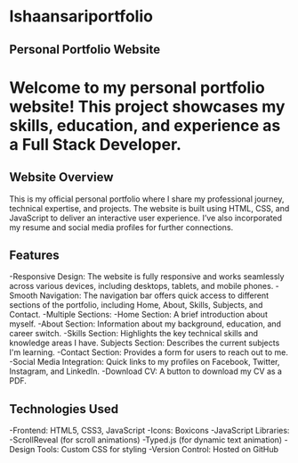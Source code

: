 # Ishaansariportfolio
## Personal Portfolio Website
# Welcome to my personal portfolio website! This project showcases my skills, education, and experience as a Full Stack Developer.

## Website Overview
This is my official personal portfolio where I share my professional journey, technical expertise, and projects. The website is built using HTML, CSS, and JavaScript to deliver an interactive user experience. I’ve also incorporated my resume and social media profiles for further connections.

## Features
-Responsive Design: The website is fully responsive and works seamlessly across various devices, including desktops, tablets, and mobile phones.
-Smooth Navigation: The navigation bar offers quick access to different sections of the portfolio, including Home, About, Skills, Subjects, and Contact.
-Multiple Sections:
-Home Section: A brief introduction about myself.
-About Section: Information about my background, education, and career switch.
-Skills Section: Highlights the key technical skills and knowledge areas I have.
Subjects Section: Describes the current subjects I'm learning.
-Contact Section: Provides a form for users to reach out to me.
-Social Media Integration: Quick links to my profiles on Facebook, Twitter, Instagram, and LinkedIn.
-Download CV: A button to download my CV as a PDF.

## Technologies Used
-Frontend: HTML5, CSS3, JavaScript
-Icons: Boxicons
-JavaScript Libraries:
-ScrollReveal (for scroll animations)
-Typed.js (for dynamic text animation)
-Design Tools: Custom CSS for styling
-Version Control: Hosted on GitHub



